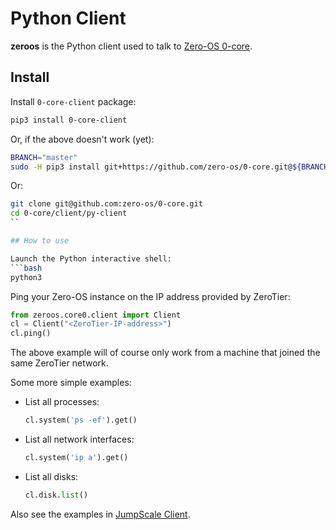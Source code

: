 # Python Client

**zeroos** is the Python client used to talk to [Zero-OS 0-core](https://github.com/zero-os/0-core).

## Install

Install `0-core-client` package:
```bash
pip3 install 0-core-client
```

Or, if the above doesn't work (yet):
```bash
BRANCH="master"
sudo -H pip3 install git+https://github.com/zero-os/0-core.git@${BRANCH}#subdirectory=client/py-client
```

Or:

```bash
git clone git@github.com:zero-os/0-core.git
cd 0-core/client/py-client
``

## How to use

Launch the Python interactive shell:
```bash
python3
```

Ping your Zero-OS instance on the IP address provided by ZeroTier:
```python
from zeroos.core0.client import Client
cl = Client("<ZeroTier-IP-address>")
cl.ping()
```

The above example will of course only work from a machine that joined the same ZeroTier network.

Some more simple examples:
- List all processes:
  ```python
  cl.system('ps -ef').get()
  ```

- List all network interfaces:
  ```python
  cl.system('ip a').get()
  ```

- List all disks:
  ```python
  cl.disk.list()
  ```

Also see the examples in [JumpScale Client](jumpscale.md).
